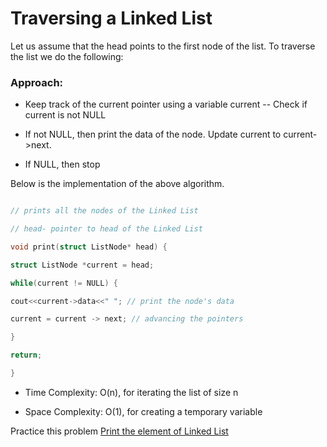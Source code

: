 
# Traversing a Linked List

Let us assume that the head points to the first node of the list. To traverse the list we do the following:

### Approach:

-   Keep track of the current pointer using a variable current
   --   Check if current is not NULL 
-   If not NULL, then print the data of the node. Update current to current->next.
    
-   If NULL, then stop
    

Below is the implementation of the above algorithm.
```c++

// prints all the nodes of the Linked List

// head- pointer to head of the Linked List

void print(struct ListNode* head) {

struct ListNode *current = head;

while(current != NULL) {

cout<<current->data<<" "; // print the node's data

current = current -> next; // advancing the pointers

}

return;

}
```
-   Time Complexity: O(n), for iterating the list of size n
    
-   Space Complexity: O(1), for creating a temporary variable
    

Practice this problem [Print the element of Linked List](https://www.hackerrank.com/challenges/print-the-elements-of-a-linked-list)
